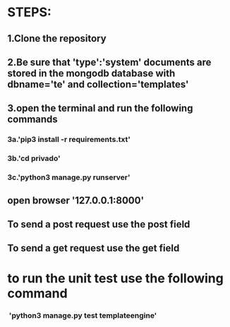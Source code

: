 <h1>STEPS:</h1>
<h2>1.Clone the repository </h2>
<h2>2.Be sure that 'type':'system' documents are stored in the mongodb database with dbname='te' and collection='templates'</h2>
<h2>3.open the terminal and run the following commands</h2>
<h3>3a.'pip3 install -r requirements.txt'</h3>
<h3>3b.'cd privado'</h3>
<h3>3c.'python3 manage.py runserver'</h3>
<h2>open browser '127.0.0.1:8000'</h2>
<h2>To send a post request use the post field</h2>
<h2>To send a get request use the get field</h2>
<h1>to run the unit test use the following command</h1>
<h3>&nbsp'python3 manage.py test templateengine'</h3>
